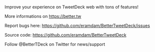 Improve your experience on TweetDeck web with tons of features!

More informations on https://better.tw

Report bugs here:
https://github.com/eramdam/BetterTweetDeck/issues

Source code:
https://github.com/eramdam/BetterTweetDeck

Follow @BetterTDeck on Twitter for news/support
